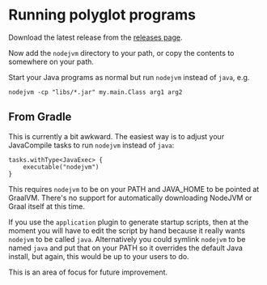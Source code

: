 # Running polyglot programs

Download the latest release from the [releases page](https://github.com/mikehearn/nodejvm/releases).

Now add the `nodejvm` directory to your path, or copy the contents to somewhere on your path.

Start your Java programs as normal but run `nodejvm` instead of `java`, e.g.

`nodejvm -cp "libs/*.jar" my.main.Class arg1 arg2`

## From Gradle

This is currently a bit awkward. The easiest way is to adjust your JavaCompile tasks to run `nodejvm` instead of `java`:

```
tasks.withType<JavaExec> {
    executable("nodejvm")
}
```

This requires `nodejvm` to be on your PATH and JAVA_HOME to be pointed at GraalVM.
There's no support for automatically downloading NodeJVM or Graal itself at this
time.

If you use the `application` plugin to generate startup scripts, then at the moment
you will have to edit the script by hand because it really wants `nodejvm` to be
called `java`. Alternatively you could symlink `nodejvm` to be named `java` and
put that on your PATH so it overrides the default Java install, but again, this
would be up to your users to do.

This is an area of focus for future improvement.